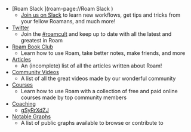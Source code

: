 - [Roam Slack ](roam-page://Roam Slack )
    - [Join us on Slack](https://join.slack.com/t/roamresearch/shared_invite/zt-ni1vw9yf-HzeWr05ZJBt55j_zfddPsw) to learn new workflows, get tips and tricks from your fellow Roamans, and much more!
- [Twitter](Twitter.md)
    - Join the [#roamcult](https://twitter.com/search?q=%23roamcult&src=typeahead_click) and keep up to date with all the latest and greatest in Roam
- [Roam Book Club](Roam%20Book%20Club.md)
    - Learn how to use Roam, take better notes, make friends, and more
- [Articles](Articles.md)
    - An (incomplete) list of all the articles written about Roam!
- [Community Videos](Community%20Videos.md)
    - A list of all the great videos made by our wonderful community
- [Courses](Courses.md)
    - Learn how to use Roam with a collection of free and paid online courses made by top community members
- [Coaching](Coaching.md)
    - [gSyRrXdZJ](Coaching.md)
- [Notable Graphs](Notable%20Graphs.md)
    - A list of public graphs available to browse or contribute to